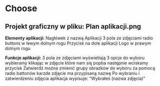 # Choose

## Projekt graficzny w pliku: Plan aplikacji.png

**Elementy aplikacji:**
Nagłówek z nazwą Aplikacji
3 pola ze zdjęciami
radio buttons w lewym dolnym rogu
Przycisk na dole aplikacji
Logo w prawym dolnym rogu

**Funkcje aplikacji:**
3 pola ze zdjęciami wyświetlają 3 opcje do wyboru
wybieramy klikając w zdjęcie które nam się popba
następnie wciskamy przycisk Zatwierdź
można zmienić grupy obrazków do wyboru za pomocą radio battonów
karzde zdjęcie ma przypisaną nazwę
Po wybraniu i zatwierdzeniu zdjęcia aplikacja wypisuje:
"Wybrałeś (nazwa zdjęcia)"


